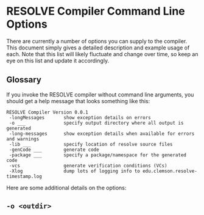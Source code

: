 # RESOLVE Compiler Command Line Options

There are currently a number of options you can supply to the compiler. This document simply gives a detailed description 
and example usage of each. Note that this list will likely fluctuate and change over time, so keep an eye on this list and 
update it accordingly.

## Glossary

If you invoke the RESOLVE compiler without command line arguments, you should get a help message that looks something like 
this:

```
RESOLVE Compiler Version 0.0.1
 -longMessages       show exception details on errors
 -o ___              specify output directory where all output is generated
 -long-messages      show exception details when available for errors and warnings
 -lib ___            specify location of resolve source files
 -genCode ___        generate code
 -package ___        specify a package/namespace for the generated code
 -vcs                generate verification conditions (VCs)
 -Xlog               dump lots of logging info to edu.clemson.resolve-timestamp.log
``` 

Here are some additional details on the options:

## `-o <outdir>`



